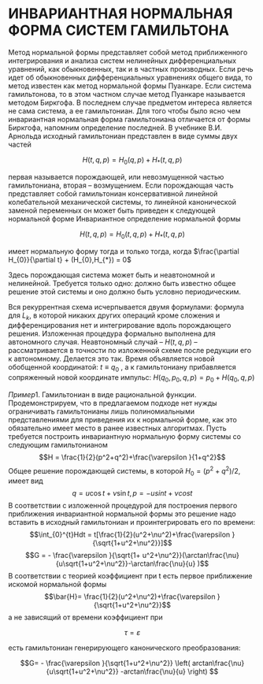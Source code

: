 # ИНВАРИАНТНАЯ НОРМАЛЬНАЯ ФОРМА СИСТЕМ ГАМИЛЬТОНА 
Метод нормальной формы представляет собой метод приближенного интегрирования и анализа систем нелинейных дифференциальных уравнений, как обыкновенных, так и в частных производных. Если речь идет об обыкновенных дифференциальных уравнениях общего вида, то метод известен как метод нормальной формы Пуанкаре. Если система гамильтонова, то в этом частном случае метод Пуанкаре называется методом Биркгофа. В последнем случае предметом интереса является не сама система, а ее гамильтониан. Для того чтобы было ясно чем инвариантная нормальная форма гамильтониана отличается от формы Биркгофа, напомним определение последней. В учебнике В.И. Арнольда исходный гамильтониан представлен в виде суммы двух частей

$$H(t,q,p)=H_{0}(q,p)+H_{*}(t,q,p)$$

первая называется порождающей, или невозмущенной частью гамильтониана, вторая – возмущением. Если порождающая часть представляет собой гамильтониан консервативной линейной колебательной механической системы, то линейной канонической заменой переменных он может быть приведен к следующей нормальной форме
Инвариантное определение нормальной формы

$$H(t,q,p)=H_{0}(t,q,p)+H_{*}(t,q,p)$$

имеет нормальную форму тогда и только тогда, когда $\frac{\partial H_{0}}{\partial t} + (H_{0},H_{*}) = 0$

 Здесь порождающая система может быть и неавтономной и нелинейной. Требуется только одно: должно быть известно общее решение этой системы и оно должно быть условно периодическим.
 
 Вся рекуррентная схема исчерпывается двумя формулами: формула для  $L_{k}$, в которой никаких других операций кроме сложения и дифференцирования нет и интегрирование вдоль порождающего решения. Изложенная процедура формально выполнена для автономного случая. Неавтономный случай – $H(t,q,p)$ – рассматривается в точности по изложенной схеме после редукции его к автономному. Делается это так. Время объявляется новой обобщенной координатой: $t\equiv q_{0}$ , а к гамильтониану прибавляется сопряженный новой координате импульс: $H(q_{0},p_{0},q,p)=p_{0}+H(q_{0},q,p)$
 
 $Пример 1$. Гамильтониан в виде рациональной функции. Продемонстрируем, что в предлагаемом подходе нет нужды ограничивать гамильтонианы лишь полиномиальными представлениями для приведения их к нормальной форме, как это обязательно имеет место в ранее известных алгоритмах. Пусть требуется построить инвариантную нормальную форму системы со следующим гамильтонианом
 $$H = \frac{1}{2}(p^2+q^2)+\frac{\varepsilon }{1+q^2}$$
 Общее решение порождающей системы, в которой $H_{0}=(p^2+q^2)/2$, имеет вид
 $$q = u\cos t +\nu \sin t, p = -u sin t +\nu cos t$$
 В соответствии с изложенной процедурой для построения первого приближения инвариантной нормальной формы это решение надо вставить в исходный гамильтониан и проинтегрировать его по времени:
 $$\int_{0}^{t}Hdt = t[\frac{1}{2}(u^2+\nu^2)+\frac{\varepsilon }{\sqrt{1+u^2+\nu^2}}]$$
 $$G = - \frac{\varepsilon }{\sqrt{1+ u^2+\nu^2}}(\arctan\frac{\nu}{u\sqrt{1+u^2+\nu^2}}-\arctan\frac{\nu}{u} )$$
 В соответствии с теорией коэффициент при t есть первое приближение искомой нормальной формы
 $$\bar{H}= \frac{1}{2}(u^2+\nu^2)+\frac{\varepsilon }{\sqrt{1+u^2+\nu^2}}$$
 а не зависящий от времени коэффициент при 
 
 $$\tau =\varepsilon$$
 
 есть гамильтониан генерирующего канонического преобразования:
 
 $$G= - \frac{\varepsilon }{\sqrt{1+u^2+\nu^2}} \left( arctan\frac{\nu}{u\sqrt{1+u^2+\nu^2}} -arctan\frac{\nu}{u} \right) $$
 
